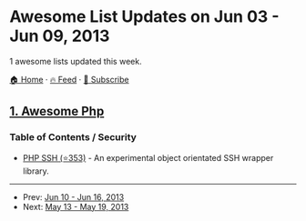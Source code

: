 # Awesome List Updates on Jun 03 - Jun 09, 2013

1 awesome lists updated this week.

[🏠 Home](/README.md) · [🔥 Feed](https://test.trackawesomelist.com/week/feed.xml) · [📮 Subscribe](https://trackawesomelist.us17.list-manage.com/subscribe?u=d2f0117aa829c83a63ec63c2f&id=36a103854c)



## [1. Awesome Php](/content/ziadoz/awesome-php/week/README.md)

### Table of Contents / Security

*   [PHP SSH (⭐353)](https://github.com/Herzult/php-ssh) - An experimental object orientated SSH wrapper library.

---

- Prev: [Jun 10 - Jun 16, 2013](/content/2013/23/README.md)
- Next: [May 13 - May 19, 2013](/content/2013/19/README.md)